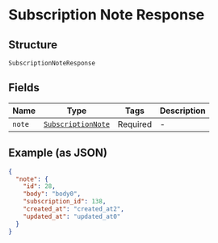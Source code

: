 
# Subscription Note Response

## Structure

`SubscriptionNoteResponse`

## Fields

| Name | Type | Tags | Description |
|  --- | --- | --- | --- |
| `note` | [`SubscriptionNote`](../../doc/models/subscription-note.md) | Required | - |

## Example (as JSON)

```json
{
  "note": {
    "id": 28,
    "body": "body0",
    "subscription_id": 138,
    "created_at": "created_at2",
    "updated_at": "updated_at0"
  }
}
```

